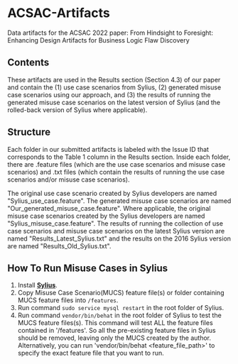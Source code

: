 # ACSAC-Artifacts
Data artifacts for the ACSAC 2022 paper: From Hindsight to Foresight: Enhancing Design Artifacts for Business Logic Flaw Discovery


## Contents

These artifacts are used in the Results section (Section 4.3) of our paper and contain the (1) use case scenarios from Sylius, (2) generated misuse case scenarios using our approach, and (3) the results of running the generated misuse case scenarios on the latest version of Sylius (and the rolled-back version of Sylius where applicable).  

## Structure

Each folder in our submitted artifacts is labeled with the Issue ID that corresponds to the Table 1 column in the Results section. Inside each folder, there are .feature files (which are the use case scenarios and misuse case scenarios) and .txt files (which contain the results of running the use case scenarios and/or misuse case scenarios). 

The original use case scenario created by Sylius developers are named "Sylius_use_case.feature". The generated misuse case scenarios are named "Our_generated_misuse_case.feature". Where applicable, the original misuse case scenarios created by the Sylius developers are named "Sylius_misuse_case.feature". 
The results of running the collection of use case scenarios and misuse case scenarios on the latest Sylius version are named "Results_Latest_Sylius.txt" and the results on the 2016 Sylius version are named "Results_Old_Sylius.txt".

## How To Run Misuse Cases in Sylius

1. Install [**Sylius**](https://github.com/Sylius/Sylius). 
2. Copy Misuse Case Scenario(MUCS) feature file(s) or folder containing MUCS feature files into `/features`.
3. Run command `sudo service mysql restart` in the root folder of Sylius.
4. Run command `vendor/bin/behat` in the root folder of Sylius to test the MUCS feature files(s). This command will test ALL the feature files
contained in '/features'. So all the pre-existing feature files in Sylius should be removed, leaving only the MUCS created by the author.
Alternatively, you can run 'vendor/bin/behat <feature_file_path>' to specify the exact feature file that you want to run.
